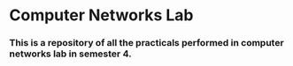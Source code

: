 # Computer Networks Lab

### This is a repository of all the practicals performed in computer networks lab in semester 4.
